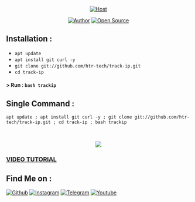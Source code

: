
<p align="center">
<a href="#"><img title="Host" src="https://raw.githubusercontent.com/htr-tech/release-download/master/images/banner/trackip.png"></a>
</p>
<p align="center">
<a href="https://github.com/htr-tech"><img title="Author" src="https://img.shields.io/badge/Author-htr--tech-red.svg?style=for-the-badge&logo=github"></a>
<a href="#"><img title="Open Source" src="https://img.shields.io/badge/Open%20Source-%E2%9D%A4-green?style=for-the-badge"></a>
</p>
<p align="center">

## Installation :

* `apt update`
* `apt install git curl -y`
* `git clone git://github.com/htr-tech/track-ip.git`
* `cd track-ip`

#### > Run : `bash trackip`

## Single Command :
```
apt update ; apt install git curl -y ; git clone git://github.com/htr-tech/track-ip.git ; cd track-ip ; bash trackip
```
<br>
<p align="center">
<img src="https://raw.githubusercontent.com/htr-tech/release-download/master/images/trackip.png"/>

### [VIDEO TUTORIAL](https://www.youtube.com/watch?v=VpwV64DLd1Q) ###  

## Find Me on :
[![Github](https://img.shields.io/badge/Github-HTR--TECH-green?style=for-the-badge&logo=github)](https://github.com/Aoxar)
[![Instagram](https://img.shields.io/badge/IG-%40tahmid.rayat-red?style=for-the-badge&logo=instagram)](https://www.instagram.com/Alexdawnofficial)
[![Telegram](https://img.shields.io/badge/IG-%40Darkweb-red?style=for-the-badge&logo=telegram)](https://t.me/darkwebinjector)
[![Youtube](https://img.shields.io/badge/IG-%40Alnex-red?style=for-the-badge&logo=youtube)](https://www.youtube.com/channel/UCMxpylFB3Qv_uBRZfAAvF0g)
